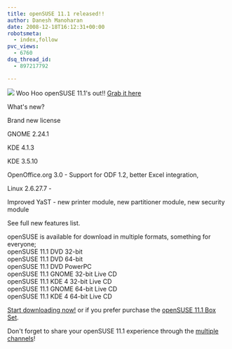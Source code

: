 ```yaml
---
title: openSUSE 11.1 released!!
author: Danesh Manoharan
date: 2008-12-18T16:12:31+00:00
robotsmeta:
  - index,follow
pvc_views:
  - 6760
dsq_thread_id:
  - 897217792

---
```

![](http://farm4.static.flickr.com/3170/3118572810_ee59ddf409.jpg)
Woo Hoo openSUSE 11.1's out!! [Grab it here][2]

What's new?

Brand new license

GNOME 2.24.1

KDE 4.1.3

KDE 3.5.10

OpenOffice.org 3.0 - Support for ODF 1.2, better Excel integration,

Linux 2.6.27.7 -

Improved YaST - new printer module, new partitioner module, new security module

See full new features list.

openSUSE is available for download in multiple formats, something for everyone;  
openSUSE 11.1 DVD 32-bit  
openSUSE 11.1 DVD 64-bit  
openSUSE 11.1 DVD PowerPC  
openSUSE 11.1 GNOME 32-bit Live CD  
openSUSE 11.1 KDE 4 32-bit Live CD  
openSUSE 11.1 GNOME 64-bit Live CD  
openSUSE 11.1 KDE 4 64-bit Live CD

[Start downloading now!][2] or if you prefer purchase the [openSUSE 11.1 Box Set][3].

Don't forget to share your openSUSE 11.1 experience through the [multiple channels][4]!

 [1]: http://www.flickr.com/photos/dannyportal/3118572810/ "Suse11.1_Box by Danesh Manoharan, on Flickr"
 [2]: http://software.opensuse.org/
 [3]: http://en.opensuse.org/Buy_openSUSE
 [4]: http://en.opensuse.org/Communicate